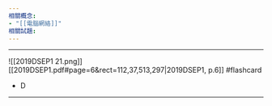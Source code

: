 ```yaml
---
相關概念: 
- "[[電腦網絡]]"
相關試題:
---
```


---
![[2019DSEP1 21.png]]
[[2019DSEP1.pdf#page=6&rect=112,37,513,297|2019DSEP1, p.6]]
 #flashcard 
- D
---
<!--ID: 1730941138709-->
